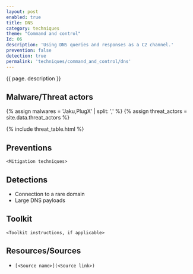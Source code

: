 ```yaml
---
layout: post
enabled: true
title: DNS
category: techniques
theme: "Command and control"
Id: 06
description: 'Using DNS queries and responses as a C2 channel.'
prevention: false
detection: true
permalink: 'techniques/command_and_control/dns'
---
```

{{ page. description }}

## Malware/Threat actors

{% assign malwares = 'Jaku,PlugX' | split: ',' %}
{% assign threat_actors = site.data.threat_actors %}

{% include threat_table.html %}



## Preventions

`<Mitigation techniques>`

## Detections

* Connection to a rare domain
* Large DNS payloads

## Toolkit

`<Toolkit instructions, if applicable>`

## Resources/Sources

* `[<Source name>](<Source link>)`

